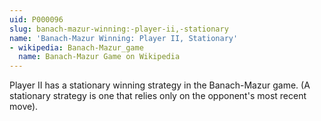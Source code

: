 ```yaml
---
uid: P000096
slug: banach-mazur-winning:-player-ii,-stationary
name: 'Banach-Mazur Winning: Player II, Stationary'
- wikipedia: Banach-Mazur_game
  name: Banach-Mazur Game on Wikipedia
---
```

Player II has a stationary winning strategy in the Banach-Mazur game. (A stationary strategy is one that relies only on the opponent's most recent move).
